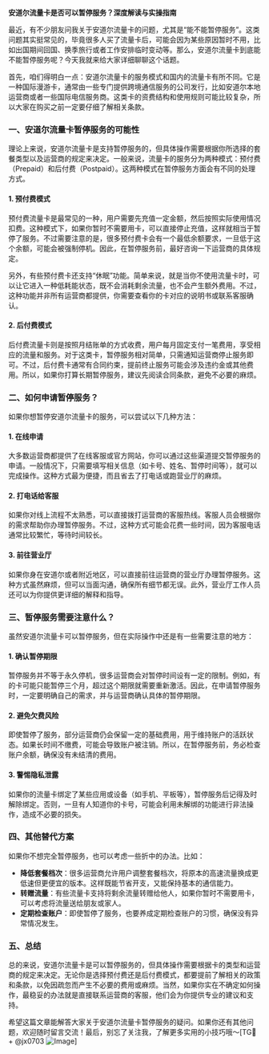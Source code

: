 **安道尔流量卡是否可以暂停服务？深度解读与实操指南**

最近，有不少朋友问我关于安道尔流量卡的问题，尤其是“能不能暂停服务”。这类问题其实挺常见的，毕竟很多人买了流量卡后，可能会因为某些原因暂时不用，比如出国期间回国、换季旅行或者工作安排临时变动等。那么，安道尔流量卡到底能不能暂停服务呢？今天我就来给大家详细聊聊这个话题。

首先，咱们得明白一点：安道尔流量卡的服务模式和国内的流量卡有所不同。它是一种国际漫游卡，通常由一些专门提供跨境通信服务的公司发行，比如安道尔本地运营商或者一些国际电信服务商。这类卡的资费结构和使用规则可能比较复杂，所以大家在购买之前一定要仔细了解相关条款。

### 一、安道尔流量卡暂停服务的可能性

理论上来说，安道尔流量卡是支持暂停服务的，但具体操作需要根据你所选择的套餐类型以及运营商的规定来决定。一般来说，流量卡的服务分为两种模式：预付费（Prepaid）和后付费（Postpaid）。这两种模式在暂停服务方面会有不同的处理方式。

#### 1. 预付费模式
预付费流量卡是最常见的一种，用户需要先充值一定金额，然后按照实际使用情况扣费。这种模式下，如果你暂时不需要用卡，可以直接停止充值，这样就相当于暂停了服务。不过需要注意的是，很多预付费卡会有一个最低余额要求，一旦低于这个余额，可能会被强制停机。因此，在暂停服务前，最好咨询一下运营商的具体规定。

另外，有些预付费卡还支持“休眠”功能。简单来说，就是当你不使用流量卡时，可以让它进入一种低耗能状态，既不会消耗剩余流量，也不会产生额外费用。不过，这种功能并非所有运营商都提供，你需要查看你的卡对应的说明书或联系客服确认。

#### 2. 后付费模式
后付费流量卡则是按照月结账单的方式收费，用户每月固定支付一笔费用，享受相应的流量和服务。对于这类卡，暂停服务相对简单，只需通知运营商停止服务即可。不过，后付费卡通常有合同约束，提前终止服务可能会涉及违约金或其他费用。所以，如果你打算长期暂停服务，建议先阅读合同条款，避免不必要的麻烦。

### 二、如何申请暂停服务？

如果你想暂停安道尔流量卡的服务，可以尝试以下几种方法：

#### 1. 在线申请
大多数运营商都提供了在线客服或官方网站，你可以通过这些渠道提交暂停服务的申请。一般情况下，只需要填写相关信息（如卡号、姓名、暂停时间等），就可以完成操作。这种方式最为便捷，而且省去了打电话或跑营业厅的麻烦。

#### 2. 打电话给客服
如果你对线上流程不太熟悉，可以直接拨打运营商的客服热线。客服人员会根据你的需求帮助你办理暂停服务。不过，这种方式可能会花费一些时间，因为客服电话通常比较繁忙，等待时间较长。

#### 3. 前往营业厅
如果你身在安道尔或者附近地区，可以直接前往运营商的营业厅办理暂停服务。这种方式虽然麻烦，但可以当面沟通，确保所有细节都无误。此外，营业厅工作人员还可以为你提供更详细的解释和指导。

### 三、暂停服务需要注意什么？

虽然安道尔流量卡可以暂停服务，但在实际操作中还是有一些需要注意的地方：

#### 1. 确认暂停期限
暂停服务并不等于永久停机，很多运营商会对暂停时间设有一定的限制。例如，有的卡可能只能暂停三个月，超过这个期限就需要重新激活。因此，在申请暂停服务时，一定要明确自己的需求，并与运营商确认具体的暂停期限。

#### 2. 避免欠费风险
即使暂停了服务，部分运营商仍会保留一定的基础费用，用于维持账户的活跃状态。如果长时间不缴费，可能会导致账户被注销。所以，在暂停服务前，务必检查账户余额，确保没有未结清的费用。

#### 3. 警惕隐私泄露
如果你的流量卡绑定了某些应用或设备（如手机、平板等），暂停服务后记得及时解除绑定。否则，一旦有人知道你的卡号，可能会利用未解绑的功能进行非法操作，造成不必要的损失。

### 四、其他替代方案

如果你不想完全暂停服务，也可以考虑一些折中的办法。比如：

- **降低套餐档次**：很多运营商允许用户调整套餐档次，将原本的高速流量换成更低速但更便宜的版本。这样既能节省开支，又能保持基本的通信能力。
- **转赠流量**：有些流量卡支持将剩余流量转赠给他人，如果你暂时不需要用卡，可以考虑将流量送给朋友或家人。
- **定期检查账户**：即使暂停了服务，也要养成定期检查账户的习惯，确保没有异常情况发生。

### 五、总结

总的来说，安道尔流量卡是可以暂停服务的，但具体操作需要根据卡的类型和运营商的规定来决定。无论你是选择预付费还是后付费模式，都要提前了解相关的政策和条款，以免因疏忽而产生不必要的费用或麻烦。当然，如果你实在不确定如何操作，最稳妥的办法就是直接联系运营商的客服，他们会为你提供专业的建议和支持。

希望这篇文章能解答大家关于安道尔流量卡暂停服务的疑问。如果你还有其他问题，欢迎随时留言交流！最后，别忘了关注我，了解更多实用的小技巧哦～[TG💪+ @jx0703 ![Image](https://github.com/user-attachments/assets/dbca1d08-cadb-493c-b0ec-ad6f7a83f270)]